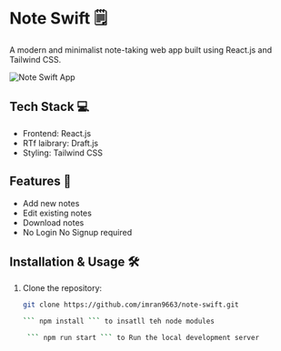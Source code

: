 # Note Swift 🗒️

A modern and minimalist note-taking web app built using React.js and Tailwind CSS.

![Note Swift App](./public/favicon.ico)

## Tech Stack 💻

- Frontend: React.js 
- RTf laibrary: Draft.js
- Styling: Tailwind CSS

## Features 🎯

- Add new notes
- Edit existing notes
- Download notes 
- No Login No Signup required

## Installation & Usage 🛠️

1. Clone the repository:

   ```bash
   git clone https://github.com/imran9663/note-swift.git

   ``` npm install ``` to insatll teh node modules

    ``` npm run start ``` to Run the local development server
